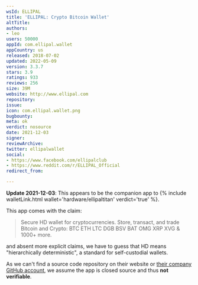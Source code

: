 ```yaml
---
wsId: ELLIPAL
title: 'ELLIPAL: Crypto Bitcoin Wallet'
altTitle: 
authors:
- leo
users: 50000
appId: com.ellipal.wallet
appCountry: us
released: 2018-07-02
updated: 2022-05-09
version: 3.3.7
stars: 3.9
ratings: 933
reviews: 256
size: 39M
website: http://www.ellipal.com
repository: 
issue: 
icon: com.ellipal.wallet.png
bugbounty: 
meta: ok
verdict: nosource
date: 2021-12-03
signer: 
reviewArchive: 
twitter: ellipalwallet
social:
- https://www.facebook.com/ellipalclub
- https://www.reddit.com/r/ELLIPAL_Official
redirect_from: 

---
```


**Update 2021-12-03**: This appears to be the companion app to
{% include walletLink.html wallet='hardware/ellipaltitan' verdict='true' %}.

This app comes with the claim:

> Secure HD wallet for cryptocurrencies. Store, transact, and trade Bitcoin and
  Crypto: BTC ETH LTC DGB BSV BAT OMG XRP XVG & 1000+ more.

and absent more explicit claims, we have to guess that HD means "hierarchically
deterministic", a standard for self-custodial wallets.

As we can't find a source code repository on their website or
[their company GitHub account](https://github.com/ELLIPAL?tab=repositories&type=source),
we assume the app is closed source and thus **not verifiable**.

